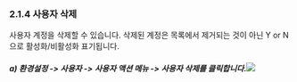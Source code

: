 ### 2.1.4 사용자 삭제

사용자 계정을 삭제할 수 있습니다. 삭제된 계정은 목록에서 제거되는 것이 아닌  Y or N 으로 활성화/비활성화 표기됩니다.

##### a\)    환경설정 -&gt; 사용자 -&gt; 사용자 액션 메뉴 -&gt; 사용자 삭제를 클릭합니다.![](/assets/사용자삭제수정.png)



